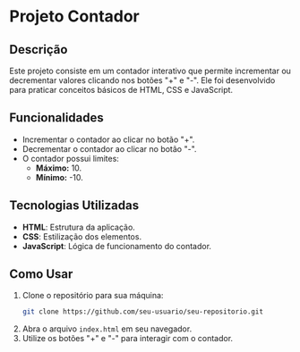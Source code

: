 # **Projeto Contador**

## **Descrição**
Este projeto consiste em um contador interativo que permite incrementar ou decrementar valores clicando nos botões "+" e "-". Ele foi desenvolvido para praticar conceitos básicos de HTML, CSS e JavaScript.

## **Funcionalidades**
- Incrementar o contador ao clicar no botão "+".
- Decrementar o contador ao clicar no botão "-".
- O contador possui limites:
  - **Máximo:** 10.
  - **Mínimo:** -10.

## **Tecnologias Utilizadas**
- **HTML**: Estrutura da aplicação.
- **CSS**: Estilização dos elementos.
- **JavaScript**: Lógica de funcionamento do contador.

## **Como Usar**
1. Clone o repositório para sua máquina:
   ```bash
   git clone https://github.com/seu-usuario/seu-repositorio.git
   ```
2. Abra o arquivo `index.html` em seu navegador.
3. Utilize os botões "+" e "-" para interagir com o contador.